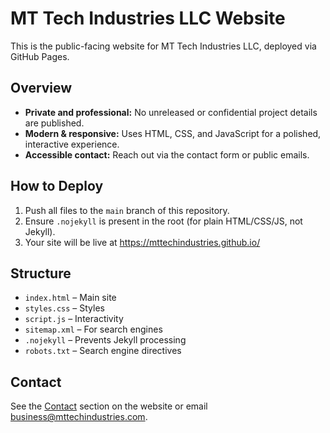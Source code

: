 # MT Tech Industries LLC Website

This is the public-facing website for MT Tech Industries LLC, deployed via GitHub Pages.

## Overview

- **Private and professional:** No unreleased or confidential project details are published.
- **Modern & responsive:** Uses HTML, CSS, and JavaScript for a polished, interactive experience.
- **Accessible contact:** Reach out via the contact form or public emails.

## How to Deploy

1. Push all files to the `main` branch of this repository.
2. Ensure `.nojekyll` is present in the root (for plain HTML/CSS/JS, not Jekyll).
3. Your site will be live at https://mttechindustries.github.io/

## Structure

- `index.html` – Main site
- `styles.css` – Styles
- `script.js` – Interactivity
- `sitemap.xml` – For search engines
- `.nojekyll` – Prevents Jekyll processing
- `robots.txt` – Search engine directives

## Contact

See the [Contact](#contact) section on the website or email business@mttechindustries.com.

